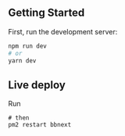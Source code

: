 ## Getting Started

First, run the development server:

```bash
npm run dev
# or
yarn dev
```


## Live deploy

Run
```npm run build
# then
pm2 restart bbnext
```